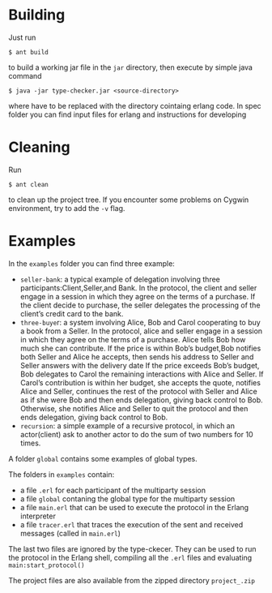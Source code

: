 
# Building
Just run

	$ ant build

to build a working jar file in the `jar` directory, then execute by simple java command

    $ java -jar type-checker.jar <source-directory>

where <source-directory> have to be replaced with the directory cointaing erlang code.
In spec folder you can find input files for erlang and instructions for developing
# Cleaning
Run

	$ ant clean

to clean up the project tree.
If you encounter some problems on Cygwin environment, try to add the `-v` flag.

# Examples

In the `examples` folder you can find three example:
  
- `seller-bank`: a typical example of delegation involving three participants:Client,Seller,and Bank.
               In the protocol, the client and seller engage in a session in which they agree on 
               the terms of a purchase. If the client decide to purchase, the seller delegates 
               the processing of the client’s credit card to the bank.
- `three-buye`r: a system involving Alice, Bob and Carol cooperating to buy a book from a Seller. 
               In the protocol, alice and seller engage in a session in which they agree on
               the terms of a purchase. Alice tells Bob how much she can contribute. 
               If the price is within Bob’s budget,Bob notifies both Seller and Alice he accepts, 
               then sends his address to Seller and Seller answers with the delivery date 
               If the price exceeds Bob’s  budget, Bob delegates to Carol the
               remaining interactions with Alice and Seller. If Carol’s contribution is within her budget, 
               she accepts the quote, notifies Alice and Seller, continues the rest of the protocol with
               Seller and Alice as if she were Bob and then ends delegation, giving back control to Bob.
               Otherwise, she notifies Alice and Seller to quit the protocol and then ends delegation, giving back control to Bob.
- `recursion`:    a simple example of a recursive protocol, in which an actor(client) ask to
               another actor to do the sum of two numbers for 10 times.

A folder `global` contains some examples of global types.
	
The folders in `examples` contain:
	
- a file `.erl`	for each participant of the multiparty session
- a file `global` contaning the global type for the multiparty session
- a file `main.erl` that can be used to execute the protocol in the Erlang interpreter
- a file `tracer.erl` that traces the execution of the sent and received messages (called in `main.erl`)

The last two files are ignored by the type-ckecer.
They can be used to run the protocol in the Erlang shell, compiling all the `.erl` files and evaluating `main:start_protocol()`	
	
	
The project files are also available from the zipped directory `project_.zip`
